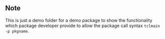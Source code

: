 ## Note

This is just a demo folder for a demo package to show the functionality which
package developer provide to allow the package call syntax `tclmain -p pkgname`.


